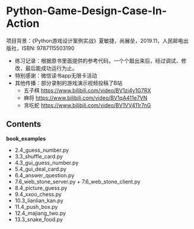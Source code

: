 # Python-Game-Design-Case-In-Action
项目背景：《Python游戏设计案例实战》夏敏捷，尚展垒，2019.11，人民邮电出版社，ISBN: 9787115503190

- 练习记录：根据原书里面提供的参考代码，一个个敲出来后，经过调试、修改，最后能成功运行为止。
- 特别感谢：微信读书app无限卡活动
- 其他传播：部分录制的游戏演示视频投稿了B站
  - 五子棋 https://www.bilibili.com/video/BV1zi4y1G7RX
  - 麻将 https://www.bilibili.com/video/BV1qA411e7VN
  - 贪吃蛇 https://www.bilibili.com/video/BV1VV411r7nG


## Contents

**book_examples**

- 2.4_guess_number.py
- 3.3_shuffle_card.py
- 4.3_gui_guess_number.py
- 5.4_gui_deal_card.py
- 6.4_answer_question.py
- 7.6_web_stone_server.py + 7.6_web_stone_client.py
- 8.4_picture_guess.py
- 9.4_xxoo_chess.py
- 10.3_lianlian_kan.py
- 11.4_push_box.py
- 12.4_majiang_two.py
- 13.3_snake_food.py

